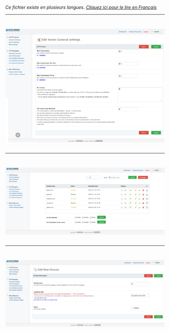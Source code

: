 <i>Ce fichier existe en plusieurs langues. <a href="CAPTURES.md"><u>Cliquez ici pour le lire en Français</i></a></i>

<hr><br>

![FsFTP Server](img/server-config.png?raw=true)<br><br>

<hr><br>

![FsFTP Server](img/list-domains.png?raw=true)<br><br>

<hr><br>

![FsFTP Server](img/add-domain.png?raw=true)<br><br>


